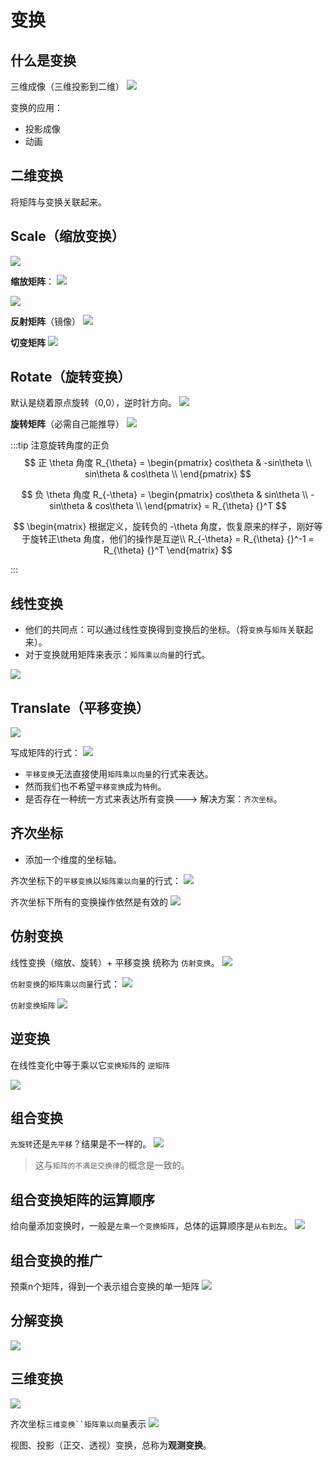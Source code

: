 # 变换

## 什么是变换

三维成像（三维投影到二维）
![](./images/3DVisualization_graphics_2_1.png)

变换的应用：
- 投影成像
- 动画

## 二维变换

将矩阵与变换关联起来。

## Scale（缩放变换）

![](./images/3DVisualization_graphics_2_2.png)

**缩放矩阵**：
![](./images/3DVisualization_graphics_2_3.png)

![](./images/3DVisualization_graphics_2_4.png)

**反射矩阵**（镜像）
![](./images/3DVisualization_graphics_2_5.png)

**切变矩阵**
![](./images/3DVisualization_graphics_2_6.png)

## Rotate（旋转变换）
默认是绕着原点旋转（0,0），逆时针方向。
![](./images/3DVisualization_graphics_2_7.png)

**旋转矩阵**（必需自己能推导）
![](./images/3DVisualization_graphics_2_8.png)

:::tip 注意旋转角度的正负
$$
正 \theta 角度 R_{\theta} = 
\begin{pmatrix} 
cos\theta & -sin\theta \\
sin\theta & cos\theta \\
\end{pmatrix}
$$

$$
负 \theta 角度 R_{-\theta} = 
\begin{pmatrix} 
cos\theta & sin\theta \\
-sin\theta & cos\theta \\
\end{pmatrix}
= R_{\theta} {}^T
$$

$$
\begin{matrix} 
根据定义，旋转负的 -\theta 角度，恢复原来的样子，刚好等于旋转正\theta 角度，他们的操作是互逆\\ R_{-\theta} = R_{\theta} {}^-1 = R_{\theta} {}^T
\end{matrix}
$$

:::

## 线性变换
- 他们的共同点：可以通过线性变换得到变换后的坐标。（将`变换`与`矩阵`关联起来）。
- 对于变换就用矩阵来表示：`矩阵乘以向量`的行式。

![](./images/3DVisualization_graphics_2_9.png)

## Translate（平移变换）
![](./images/3DVisualization_graphics_2_10.png)

写成矩阵的行式：
![](./images/3DVisualization_graphics_2_11.png)
- `平移变换`无法直接使用`矩阵乘以向量`的行式来表达。
- 然而我们也不希望`平移变换`成为`特例`。
- 是否存在一种统一方式来表达所有变换---> 解决方案：`齐次坐标`。

## 齐次坐标

- 添加一个维度的坐标轴。

齐次坐标下的`平移变换`以`矩阵乘以向量`的行式：
![](./images/3DVisualization_graphics_2_12.png)

齐次坐标下所有的变换操作依然是有效的
![](./images/3DVisualization_graphics_2_13.png)


## 仿射变换

线性变换（缩放、旋转）+ 平移变换 统称为 `仿射变换`。
![](./images/3DVisualization_graphics_2_14.png)

`仿射变换`的`矩阵乘以向量`行式：
![](./images/3DVisualization_graphics_2_15.png)

`仿射变换矩阵`
![](./images/3DVisualization_graphics_2_16.png)


##  逆变换

在线性变化中等于乘以它`变换矩阵`的 `逆矩阵`

![](./images/3DVisualization_graphics_2_17.png)

## 组合变换

`先旋转`还是`先平移`？结果是不一样的。
![](./images/3DVisualization_graphics_2_18.png)
> 这与`矩阵的不满足交换律`的概念是一致的。

## 组合变换矩阵的运算顺序
给向量添加变换时，一般是`左乘一个变换矩阵`，总体的运算顺序是`从右到左`。
![](./images/3DVisualization_graphics_2_19.png)

## 组合变换的推广
预乘n个矩阵，得到一个表示组合变换的单一矩阵
![](./images/3DVisualization_graphics_2_20.png)

## 分解变换

![](./images/3DVisualization_graphics_2_21.png)

## 三维变换

![](./images/3DVisualization_graphics_2_22.png)

齐次坐标`三维变换``矩阵乘以向量`表示
![](./images/3DVisualization_graphics_2_23.png)


视图、投影（正交、透视）变换，总称为**观测变换**。